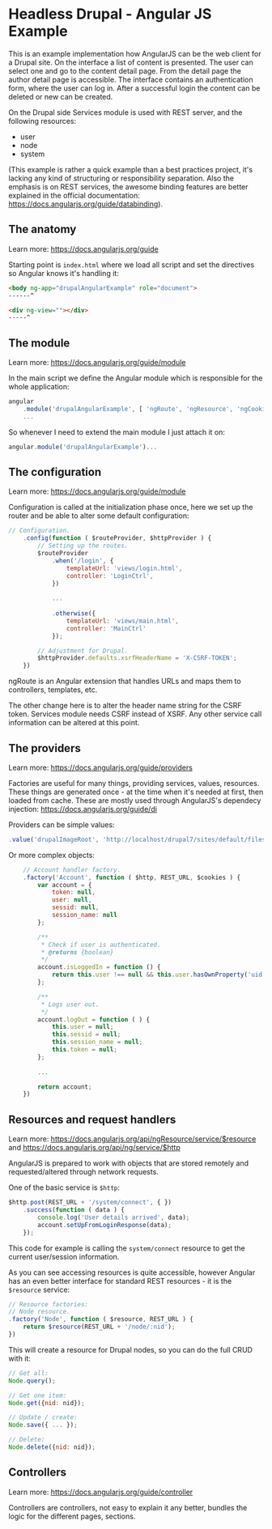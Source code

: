Headless Drupal - Angular JS Example
====================================


This is an example implementation how AngularJS can be the web client for a Drupal site. On the interface a list of content is presented. The user can select one and go to the content detail page. From the detail page the author detail page is accessible.
The interface contains an authentication form, where the user can log in. After a successful login the content can be deleted or new can be created.

On the Drupal side Services module is used with REST server, and the following resources:

- user
- node
- system

(This example is rather a quick example than a best practices project, it's lacking any kind of structuring or responsibility separation. Also the emphasis is on REST services, the awesome binding features are better explained in the official documentation: https://docs.angularjs.org/guide/databinding).


The anatomy
-----------

Learn more: https://docs.angularjs.org/guide

Starting point is ```index.html``` where we load all script and set the directives so Angular knows it's handling it:

```html
<body ng-app="drupalAngularExample" role="document">
------^
```

```html
<div ng-view=""></div>
-----^
```


The module
----------

Learn more: https://docs.angularjs.org/guide/module

In the main script we define the Angular module which is responsible for the whole application:

```javascript
angular
    .module('drupalAngularExample', [ 'ngRoute', 'ngResource', 'ngCookies' ])
    ...
```

So whenever I need to extend the main module I just attach it on:

```javascript
angular.module('drupalAngularExample')...
```


The configuration
-----------------

Learn more: https://docs.angularjs.org/guide/module

Configuration is called at the initialization phase once, here we set up the router and be able to alter some default configuration:

```javascript
// Configuration.
    .config(function ( $routeProvider, $httpProvider ) {
        // Setting up the routes.
        $routeProvider
            .when('/login', {
                templateUrl: 'views/login.html',
                controller: 'LoginCtrl',
            })
            
            ...
            
            .otherwise({
                templateUrl: 'views/main.html',
                controller: 'MainCtrl'
            });

        // Adjustment for Drupal.
        $httpProvider.defaults.xsrfHeaderName = 'X-CSRF-TOKEN';
    })
```

ngRoute is an Angular extension that handles URLs and maps them to controllers, templates, etc.

The other change here is to alter the header name string for the CSRF token. Services module needs CSRF instead of XSRF. Any other service call information can be altered at this point.


The providers
-------------

Learn more: https://docs.angularjs.org/guide/providers

Factories are useful for many things, providing services, values, resources. These things are generated once - at the time when it's needed at first, then loaded from cache. These are mostly used through AngularJS's dependecy injection: https://docs.angularjs.org/guide/di

Providers can be simple values:

```javascript
.value('drupalImageRoot', 'http://localhost/drupal7/sites/default/files/field/image/')
```

Or more complex objects:

```javascript
    // Account handler factory.
    .factory('Account', function ( $http, REST_URL, $cookies ) {
        var account = {
            token: null,
            user: null,
            sessid: null,
            session_name: null
        };

        /**
         * Check if user is authenticated.
         * @returns {boolean}
         */
        account.isLoggedIn = function () {
            return this.user !== null && this.user.hasOwnProperty('uid') && this.user.uid > 0;
        };

        /**
         * Logs user out.
         */
        account.logOut = function ( ) {
            this.user = null;
            this.sessid = null;
            this.session_name = null;
            this.token = null;
        };
        
        ...

        return account;
    })
```


Resources and request handlers
------------------------------

Learn more: https://docs.angularjs.org/api/ngResource/service/$resource and https://docs.angularjs.org/api/ng/service/$http

AngularJS is prepared to work with objects that are stored remotely and requested/altered through network requests.

One of the basic service is ```$http```:

```javascript
$http.post(REST_URL + '/system/connect', { })
    .success(function ( data ) {
        console.log('User details arrived', data);
        account.setUpFromLoginResponse(data);
    });
```

This code for example is calling the ```system/connect``` resource to get the current user/session information.

As you can see accessing resources is quite accessible, however Angular has an even better interface for standard REST resources - it is the ```$resource``` service:

```javascript
// Resource factories:
// Node resource.
.factory('Node', function ( $resource, REST_URL ) {
    return $resource(REST_URL + '/node/:nid');
})
```

This will create a resource for Drupal nodes, so you can do the full CRUD with it:

```javascript
// Get all:
Node.query();

// Get one item:
Node.get({nid: nid});

// Update / create:
Node.save({ ... });

// Delete:
Node.delete({nid: nid});
```


Controllers
-----------

Learn more: https://docs.angularjs.org/guide/controller

Controllers are controllers, not easy to explain it any better, bundles the logic for the different pages, sections.
